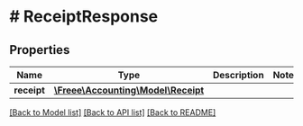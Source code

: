 # # ReceiptResponse

## Properties

Name | Type | Description | Notes
------------ | ------------- | ------------- | -------------
**receipt** | [**\Freee\Accounting\Model\Receipt**](Receipt.md) |  | 

[[Back to Model list]](../../README.md#documentation-for-models) [[Back to API list]](../../README.md#documentation-for-api-endpoints) [[Back to README]](../../README.md)



